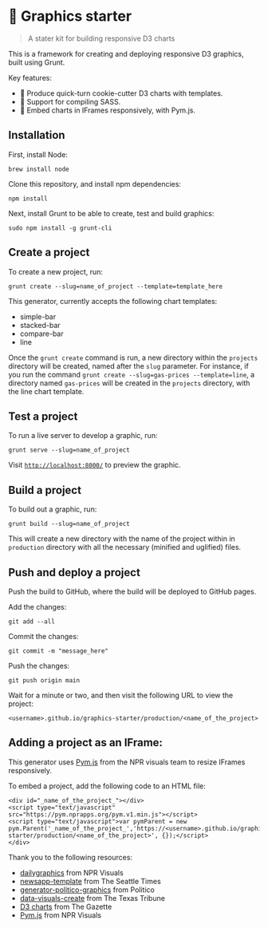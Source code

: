 # 🎒 Graphics starter
> A stater kit for building responsive D3 charts

This is a framework for creating and deploying responsive D3 graphics, built using Grunt. 

Key features:
- 🍪 Produce quick-turn cookie-cutter D3 charts with templates.
- 🎨 Support for compiling SASS.
- 📱 Embed charts in IFrames responsively, with Pym.js.

## Installation

First, install Node:

```
brew install node
```

Clone this repository, and install npm dependencies:

```
npm install
```

Next, install Grunt to be able to create, test and build graphics:

```
sudo npm install -g grunt-cli
```

## Create a project

To create a new project, run:

```
grunt create --slug=name_of_project --template=template_here
```

This generator, currently accepts the following chart templates: 
- simple-bar
- stacked-bar
- compare-bar
- line

Once the `grunt create` command is run, a new directory within the `projects` directory will be created, named after the `slug` parameter. For instance, if you run the command `grunt create --slug=gas-prices --template=line`, a directory named `gas-prices` will be created in the `projects` directory, with the line chart template.

## Test a project

To run a live server to develop a graphic, run:

```
grunt serve --slug=name_of_project
```

Visit <a href="http://localhost:8000/">`http://localhost:8000/`</a> to preview the graphic.

## Build a project

To build out a graphic, run:

```
grunt build --slug=name_of_project
```

This will create a new directory with the name of the project within in `production` directory with all the necessary (minified and uglified) files.

## Push and deploy a project

Push the build to GitHub, where the build will be deployed to GitHub pages. 

Add the changes: 

```
git add --all
```

Commit the changes:

```
git commit -m "message_here"
```

Push the changes:

```
git push origin main
```

Wait for a minute or two, and then visit the following URL to view the project:

```
<username>.github.io/graphics-starter/production/<name_of_the_project>
```

## Adding a project as an IFrame:
This generator uses [Pym.js](http://blog.apps.npr.org/pym.js/) from the NPR visuals team to resize IFrames responsively.

To embed a project, add the following code to an HTML file:
```
<div id="_name_of_the_project_"></div>
<script type="text/javascript" src="https://pym.nprapps.org/pym.v1.min.js"></script>
<script type="text/javascript">var pymParent = new pym.Parent('_name_of_the_project_','https://<username>.github.io/graphics-starter/production/<name_of_the_project>', {});</script>
</div>
```

Thank you to the following resources:
- [dailygraphics](https://github.com/nprapps/dailygraphics) from NPR Visuals
- [newsapp-template](https://github.com/seattletimes/newsapp-template) from The Seattle Times
- [generator-politico-graphics](https://github.com/The-Politico/generator-politico-graphics) from Politico
- [data-visuals-create](https://github.com/texastribune/data-visuals-create) from The Texas Tribune
- [D3 charts](https://github.com/thegazettedata/d3charts) from The Gazette
- [Pym.js](http://blog.apps.npr.org/pym.js/) from NPR Visuals
